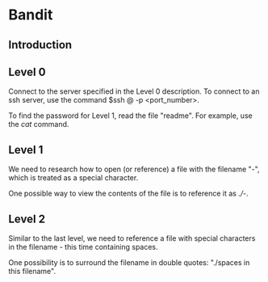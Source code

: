 # Bandit

## Introduction

## Level 0

Connect to the server specified in the Level 0 description. To connect to an ssh server, use the command $ssh <user>@<domain> -p <port_number>.

To find the password for Level 1, read the file "readme". For example, use the *cat* command.

## Level 1

We need to research how to open (or reference) a file with the filename "-", which is treated as a special character.

One possible way to view the contents of the file is to reference it as *./-*.

## Level 2

Similar to the last level, we need to reference a file with special characters in the filename - this time containing spaces.

One possibility is to surround the filename in double quotes: "./spaces in this filename".
